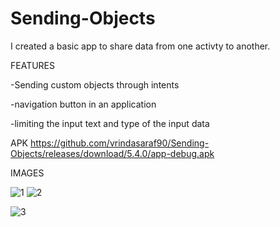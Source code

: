 
# Sending-Objects
I created a basic app to share data from one activty to another.

FEATURES

-Sending custom objects through intents

-navigation button in an application

-limiting the input text and type of the input data



APK
https://github.com/vrindasaraf90/Sending-Objects/releases/download/5.4.0/app-debug.apk



IMAGES


![1](https://user-images.githubusercontent.com/72187181/118646145-bf5ea780-b76a-11eb-8c08-5099b9047a0b.jpeg)
![2](https://user-images.githubusercontent.com/72187181/118646148-bff73e00-b76a-11eb-85b4-694537f501d4.jpeg)

![3](https://user-images.githubusercontent.com/72187181/118646142-bec61100-b76a-11eb-9f98-642e3ca797a0.jpeg)
